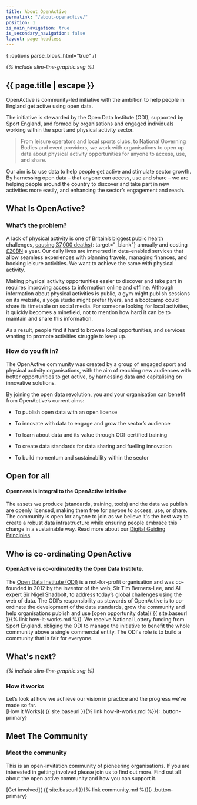 ```yaml
---
title: About OpenActive
permalink: "/about-openactive/"
position: 1
is_main_navigation: true
is_secondary_navigation: false
layout: page-headless
---
```


{::options parse_block_html="true" /}

<!--  ---------------->
<!-- HERO BLOCK -->
<!--  ---------------->
<article markdown="0" class="hero--simple">
<i class="line-graphic">{% include slim-line-graphic.svg %}</i>
<div class="one">
<h1>{{ page.title | escape }}</h1>
<p>OpenActive is community-led initiative with the ambition to help people in England get active using open data. </p>
<p>The initiative is stewarded by the Open Data Institute (ODI), supported by Sport England, and formed by organisations and engaged individuals working within the sport and physical activity sector.</p>
</div>
</article>

<!--  ---------------->
<!-- TEXT BLOCK -->
<!--  ---------------->
<article>
<div class="one">

<blockquote>
From leisure operators and local sports clubs, to National Governing Bodies and event providers, we work with organisations to open up data about physical activity opportunities for anyone to access, use, and share.
</blockquote>

Our aim is to use data to help people get active and stimulate sector growth.
By harnessing open data – that anyone can access, use and share – we are helping people around the country to discover and take part in new activities more easily, and enhancing the sector’s engagement and reach.
</div>
</article>

<!--  ---------------->
<!-- FIFTY-TEXT BLOCK -->
<!--  ---------------->
<article class="title-row">
<h2 class="sub-heading-two">What Is OpenActive?</h2>
<div class="two">

### What’s the problem?

A lack of physical activity is one of Britain’s biggest public health challenges, [causing 37,000 deaths](http://webarchive.nationalarchives.gov.uk/20170106081014/http://www.apho.org.uk/RESOURCE/VIEW.ASPX?RID=123459){: target="_blank"} annually and costing [£20BN](https://www.gov.uk/government/uploads/system/uploads/attachment_data/file/279657/moving_living_more_inspired_2012.pdf) a year.
Our daily lives are immersed in data-enabled services that allow seamless experiences with planning travels, managing finances, and booking leisure activities. We want to achieve the same with physical activity.

Making physical activity opportunities easier to discover and take part in requires improving access to information online and offline. Although information about physical activities is public, a gym might publish sessions on its website, a yoga studio might prefer flyers, and a bootcamp could share its timetable on social media. For someone looking for local activities, it quickly becomes a minefield, not to mention how hard it can be to maintain and share this information.

As a result, people find it hard to browse local opportunities, and services wanting to promote activities struggle to keep up.

</div>
<div class="two">





### How do you fit in?

The OpenActive community was created by a group of engaged sport and physical activity organisations, with the aim of reaching new audiences with better opportunities to get active, by harnessing data and capitalising on innovative solutions.

By joining the open data revolution, you and your organisation can benefit from OpenActive’s current aims:

* To publish open data with an open license

* To innovate with data to engage and grow the sector’s audience

* To learn about data and its value through ODI-certified training

* To create data standards for data sharing and fuelling innovation

* To build momentum and sustainability within the sector

</div>
</article>

<!--  ---------------->
<!-- TEXT AREA-->
<!--  ---------------->
<article class="title-row">
<h2 class="sub-heading-two">Open for all</h2>
<div class="one">

#### Openness is integral to the OpenActive initiative

The assets we produce (standards, training, tools) and the data we publish are openly licensed, making them free for anyone to access, use, or share.
The community is open for anyone to join as we believe it's the best way to create a robust data infrastructure while ensuring people embrace this change in a sustainable way.
Read more about our [Digital Guiding Principles](digital-guiding-principles).

</div>
</article>

<!--  ---------------->
<!-- TEXT AREA-->
<!--  ---------------->
<article class="title-row">
<h2 class="sub-heading-two">Who is co-ordinating OpenActive</h2>
<div class="one">

#### OpenActive is co-ordinated by the Open Data Institute.

The [Open Data Institute (ODI)](http://theodi.org) is a not-for-profit organisation and was co-founded in 2012 by the inventor of the web, Sir Tim Berners-Lee, and AI expert Sir Nigel Shadbolt, to address today’s global challenges using the web of data.
The ODI's responsibility as stewards of  OpenActive is to co-ordinate the development of the data standards, grow the community and help organisations publish and use [open opportunity data]( {{ site.baseurl }}{% link how-it-works.md %}). We receive National Lottery funding from Sport England, obliging the ODI to manage the initiative to benefit the whole community above a single commercial entity.
The ODI's role is to build a community that is fair for everyone.

</div>
</article>

<!--  ---------------->
<!-- HOW IT WORKS CALL TO ACTION -->
<!--  ---------------->
<article markdown="0" class="call_to_action--full-width">
<h2 class="sub-heading-two">What's next?</h2>
<i class="line-graphic">{% include slim-line-graphic.svg %}</i>
<div markdown="1" class="one">

### How it works

Let’s look at how we achieve our vision in practice and the progress we’ve made so far.  
[How it Works]( {{ site.baseurl }}{% link how-it-works.md %}){: .button-primary}

</div>
<figure>
<div class="mask"></div>
<div class="image" style="background: url({{ site.baseurl }}/uploads/Lesson-in-karate-school.jpg)center center / cover no-repeat;"></div>
</figure>
</article>




<!--  ---------------->
<!-- COMMUNITY CALL TO ACTION -->
<!--  ---------------->
<article class="call_to_action--wide">
<h2 class="sub-heading-two">Meet The Community</h2>

<div class="one">

### Meet the community

This is an open-invitation community of pioneering organisations. If you are interested in getting involved please join us to find out more.
Find out all about the open active community and how you can support it.

[Get involved]( {{ site.baseurl }}{% link community.md %}){: .button-primary}

<div class="line-graphic"></div>

</div>
</article>